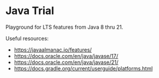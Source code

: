 # Java Trial

Playground for LTS features from Java 8 thru 21.

Useful resources:

- <https://javaalmanac.io/features/>
- <https://docs.oracle.com/en/java/javase/17/>
- <https://docs.oracle.com/en/java/javase/21/>
- <https://docs.gradle.org/current/userguide/platforms.html>
